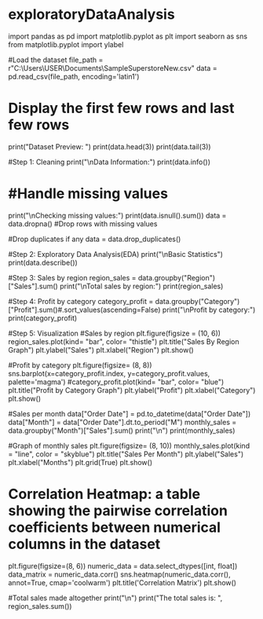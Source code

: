 # exploratoryDataAnalysis
import pandas as pd
import matplotlib.pyplot as plt
import seaborn as sns
from matplotlib.pyplot import ylabel

#Load the dataset
file_path = r"C:\Users\USER\Documents\SampleSuperstoreNew.csv"
data = pd.read_csv(file_path, encoding='latin1')

# Display the first few rows and last few rows
print("Dataset Preview: ")
print(data.head(3))
print(data.tail(3))

#Step 1: Cleaning
print("\nData Information:")
print(data.info())

# #Handle missing values
print("\nChecking missing values:")
print(data.isnull().sum())
data = data.dropna() #Drop rows with missing values

#Drop duplicates if any
data = data.drop_duplicates()

#Step 2: Exploratory Data Analysis(EDA)
print("\nBasic Statistics")
print(data.describe())

#Step 3: Sales by region
region_sales = data.groupby("Region")["Sales"].sum()
print("\nTotal sales by region:")
print(region_sales)

#Step 4: Profit by category
category_profit = data.groupby("Category")["Profit"].sum()#.sort_values(ascending=False)
print("\nProfit by category:")
print(category_profit)

#Step 5: Visualization
#Sales by region
plt.figure(figsize = (10, 6))
region_sales.plot(kind= "bar", color= "thistle")
plt.title("Sales By Region Graph")
plt.ylabel("Sales")
plt.xlabel("Region")
plt.show()

#Profit by category
plt.figure(figsize= (8, 8))
sns.barplot(x=category_profit.index, y=category_profit.values, palette='magma')
#category_profit.plot(kind= "bar", color= "blue")
plt.title("Profit by Category Graph")
plt.ylabel("Profit")
plt.xlabel("Category")
plt.show()

#Sales per month
data["Order Date"] = pd.to_datetime(data["Order Date"])
data["Month"] = data["Order Date"].dt.to_period("M")
monthly_sales = data.groupby("Month")["Sales"].sum()
print("\n")
print(monthly_sales)

#Graph of monthly sales
plt.figure(figsize= (8, 10))
monthly_sales.plot(kind = "line", color = "skyblue")
plt.title("Sales Per Month")
plt.ylabel("Sales")
plt.xlabel("Months")
plt.grid(True)
plt.show()

# Correlation Heatmap: a table showing the pairwise correlation coefficients between numerical columns in the dataset
plt.figure(figsize=(8, 6))
numeric_data = data.select_dtypes([int, float])
data_matrix = numeric_data.corr()
sns.heatmap(numeric_data.corr(), annot=True, cmap='coolwarm')
plt.title('Correlation Matrix')
plt.show()

#Total sales made altogether
print("\n")
print("The total sales is: ", region_sales.sum())
